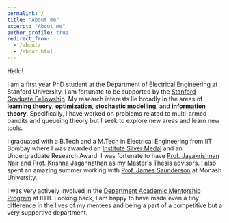 ```yaml
---
permalink: /
title: "About me"
excerpt: "About me"
author_profile: true
redirect_from: 
  - /about/
  - /about.html
---
```


Hello!

I am a first year PhD student at the Department of Electrical Engineering at Stanford University.
I am fortunate to be supported by the [Stanford Graduate Fellowship](https://vpge.stanford.edu/fellowships-funding/sgf). My research interests lie
broadly in the areas of **learning theory**, **optimization**, **stochastic modelling**, and **information theory**. Specifically, I have worked on problems related to multi-armed bandits
and queueing theory but I seek to explore new areas and learn new tools.

I graduated with a B.Tech and a M.Tech in Electrical Engineering from IIT Bombay where I was awarded
an [Institute Silver Medal](https://drive.google.com/file/d/1AncwjqGZUTFPR9lsQBF3se01AgsDAXER/view?usp=sharing) and an Undergraduate Research Award. I was fortunate
to have [Prof. Jayakrishnan Nair](https://www.ee.iitb.ac.in/~jayakrishnan.nair/) and 
[Prof. Krishna Jagannathan](http://www.ee.iitm.ac.in/~krishnaj/) as my Master's Thesis advisors. 
I also spent an amazing summer working with [Prof. James Saunderson](https://ecse.monash.edu/staff/james/) at Monash University.

I was very actively involved in the [Department Academic Mentorship Program](https://dampeeiitb.wordpress.com/) at IITB. Looking back, I am happy to have made even a 
tiny difference in the lives of my mentees and being a part of a competitive but a very 
supportive department.  